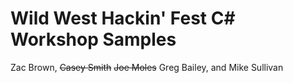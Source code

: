 # Wild West Hackin' Fest C# Workshop Samples

Zac Brown, ~~Casey Smith~~ ~~Joe Moles~~ Greg Bailey, and Mike Sullivan
    
